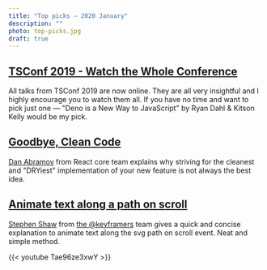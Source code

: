 ```yaml
---
title: "Top picks — 2020 January"
description: ""
photo: top-picks.jpg
draft: true
---
```


## [TSConf 2019 - Watch the Whole Conference](https://tsconf.io/videos.html)

All talks from TSConf 2019 are now online. They are all very insightful and I highly encourage you to watch them all. If you have no time and want to pick just one — "Deno is a New Way to JavaScript" by Ryan Dahl & Kitson Kelly would be my pick.

## [Goodbye, Clean Code](https://overreacted.io/goodbye-clean-code/)

[Dan Abramov](https://twitter.com/dan_abramov) from React core team explains why striving for the cleanest and "DRYiest" implementation of your new feature is not always the best idea.

## [Animate text along a path on scroll](https://youtu.be/Tae96ze3xwY)

[Stephen Shaw](https://twitter.com/shshaw) from [the @keyframers](https://twitter.com/keyframers) team gives a quick and concise explanation to animate text along the svg path on scroll event. Neat and simple method.

{{< youtube Tae96ze3xwY >}}
